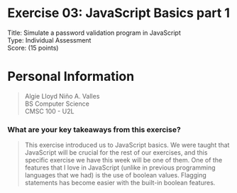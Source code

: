 # Exercise 03: JavaScript Basics part 1

Title: Simulate a password validation program in JavaScript <br>
Type: Individual Assessment <br>
Score: (15 points) <br>

# Personal Information
> Algie Lloyd Niño A. Valles <br>
> BS Computer Science <br>
> CMSC 100 - U2L

### What are your key takeaways from this exercise?
> This exercise introduced us to JavaScript basics. We were taught that JavaScript will be crucial for the rest of our exercises, and this specific exercise we have this week will be one of them. One of the features that I love in JavaScript (unlike in previous programming languages that we had) is the use of boolean values. Flagging statements has become easier with the built-in boolean features.
